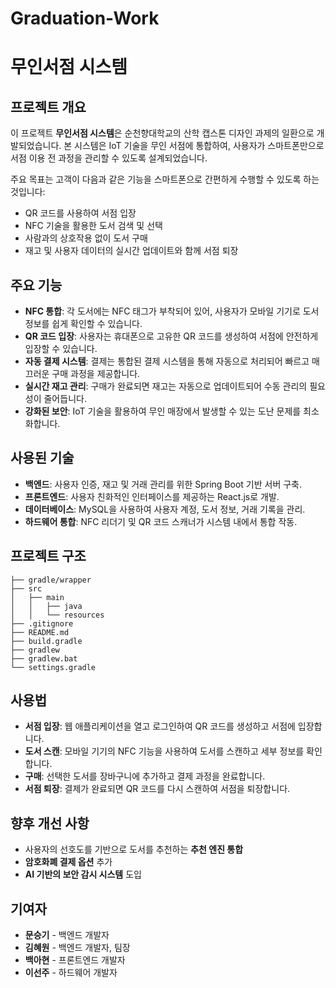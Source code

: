 # Graduation-Work
# 무인서점 시스템

## 프로젝트 개요

이 프로젝트 **무인서점 시스템**은 순천향대학교의 산학 캡스톤 디자인 과제의 일환으로 개발되었습니다. 본 시스템은 IoT 기술을 무인 서점에 통합하여, 사용자가 스마트폰만으로 서점 이용 전 과정을 관리할 수 있도록 설계되었습니다.

주요 목표는 고객이 다음과 같은 기능을 스마트폰으로 간편하게 수행할 수 있도록 하는 것입니다:
- QR 코드를 사용하여 서점 입장
- NFC 기술을 활용한 도서 검색 및 선택
- 사람과의 상호작용 없이 도서 구매
- 재고 및 사용자 데이터의 실시간 업데이트와 함께 서점 퇴장

## 주요 기능

- **NFC 통합**: 각 도서에는 NFC 태그가 부착되어 있어, 사용자가 모바일 기기로 도서 정보를 쉽게 확인할 수 있습니다.
- **QR 코드 입장**: 사용자는 휴대폰으로 고유한 QR 코드를 생성하여 서점에 안전하게 입장할 수 있습니다.
- **자동 결제 시스템**: 결제는 통합된 결제 시스템을 통해 자동으로 처리되어 빠르고 매끄러운 구매 과정을 제공합니다.
- **실시간 재고 관리**: 구매가 완료되면 재고는 자동으로 업데이트되어 수동 관리의 필요성이 줄어듭니다.
- **강화된 보안**: IoT 기술을 활용하여 무인 매장에서 발생할 수 있는 도난 문제를 최소화합니다.

## 사용된 기술

- **백엔드**: 사용자 인증, 재고 및 거래 관리를 위한 Spring Boot 기반 서버 구축.
- **프론트엔드**: 사용자 친화적인 인터페이스를 제공하는 React.js로 개발.
- **데이터베이스**: MySQL을 사용하여 사용자 계정, 도서 정보, 거래 기록을 관리.
- **하드웨어 통합**: NFC 리더기 및 QR 코드 스캐너가 시스템 내에서 통합 작동.

## 프로젝트 구조

```plaintext
├── gradle/wrapper
├── src
│   ├── main
│   │   ├── java
│   │   └── resources
├── .gitignore
├── README.md
├── build.gradle
├── gradlew
├── gradlew.bat
└── settings.gradle
```

## 사용법

- **서점 입장**: 웹 애플리케이션을 열고 로그인하여 QR 코드를 생성하고 서점에 입장합니다.
- **도서 스캔**: 모바일 기기의 NFC 기능을 사용하여 도서를 스캔하고 세부 정보를 확인합니다.
- **구매**: 선택한 도서를 장바구니에 추가하고 결제 과정을 완료합니다.
- **서점 퇴장**: 결제가 완료되면 QR 코드를 다시 스캔하여 서점을 퇴장합니다.

## 향후 개선 사항

- 사용자의 선호도를 기반으로 도서를 추천하는 **추천 엔진 통합**
- **암호화폐 결제 옵션** 추가
- **AI 기반의 보안 감시 시스템** 도입

## 기여자

- **문승기** - 백엔드 개발자
- **김혜원** - 백엔드 개발자, 팀장
- **백아현** - 프론트엔드 개발자
- **이선주** - 하드웨어 개발자

